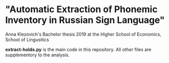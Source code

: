 # "Automatic Extraction of Phonemic Inventory in Russian Sign Language"
Anna Klezovich's Bachelor thesis 2019 at the Higher School of Economics, School of Lingusitics

**extract-holds.py** is the main code in this repository. All other files are supplementory to the analysis.
